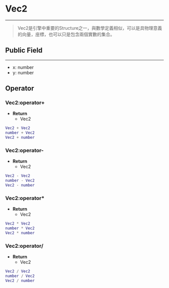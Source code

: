 # Vec2

---

> Vec2是引擎中重要的Structure之一，與數學定義相似，可以是具物理意義的向量，座標，也可以只是包含兩個實數的集合。

## Public Field

---

+ x: number
+ y: number

## Operator

### Vec2:operator+

+ **Return**
  + Vec2

```lua
Vec2 + Vec2
number + Vec2
Vec2 + number
```

### Vec2:operator-

+ **Return**
  + Vec2

```lua
Vec2 - Vec2
number - Vec2
Vec2 - number
```

### Vec2:operator*

+ **Return**
  + Vec2

```lua
Vec2 * Vec2
number * Vec2
Vec2 * number
```

### Vec2:operator/

+ **Return**
  + Vec2

```lua
Vec2 / Vec2
number / Vec2
Vec2 / number
```
